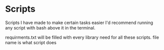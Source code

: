 # Scripts
Scripts I have made to make certain tasks easier
I'd recommend running any script with bash above it in the terminal.

requirments.txt will be filled with every library need for all these scripts. 
file name is what script does
